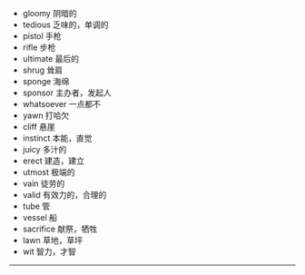 - gloomy  阴暗的
- tedious  乏味的，单调的
- pistol  手枪
- rifle  步枪
- ultimate   最后的
- shrug  耸肩
- sponge  海绵
- sponsor  主办者，发起人
- whatsoever  一点都不
- yawn  打哈欠
- cliff  悬崖
- instinct  本能，直觉
- juicy  多汁的
- erect  建造，建立
- utmost  极端的
- vain  徒劳的
- valid  有效力的，合理的
- tube  管
- vessel  船
- sacrifice  献祭，牺牲
- lawn  草地，草坪
- wit  智力，才智
---
